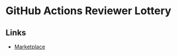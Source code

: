 # GitHub Actions Reviewer Lottery

<!--
https://github.com/DA0-DA0/dao-dao-ui/blob/development/.github/reviewer-lottery.yml
https://github.com/DA0-DA0/dao-dao-ui/blob/development/.github/workflows/reviewer-lottery.yml
-->

## Links

- [Marketplace](https://github.com/marketplace/actions/reviewer-lottery)
